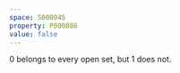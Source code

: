 ```yaml
---
space: S000045
property: P000086
value: false
---
```


$0$ belongs to every open set, but $1$ does not.
